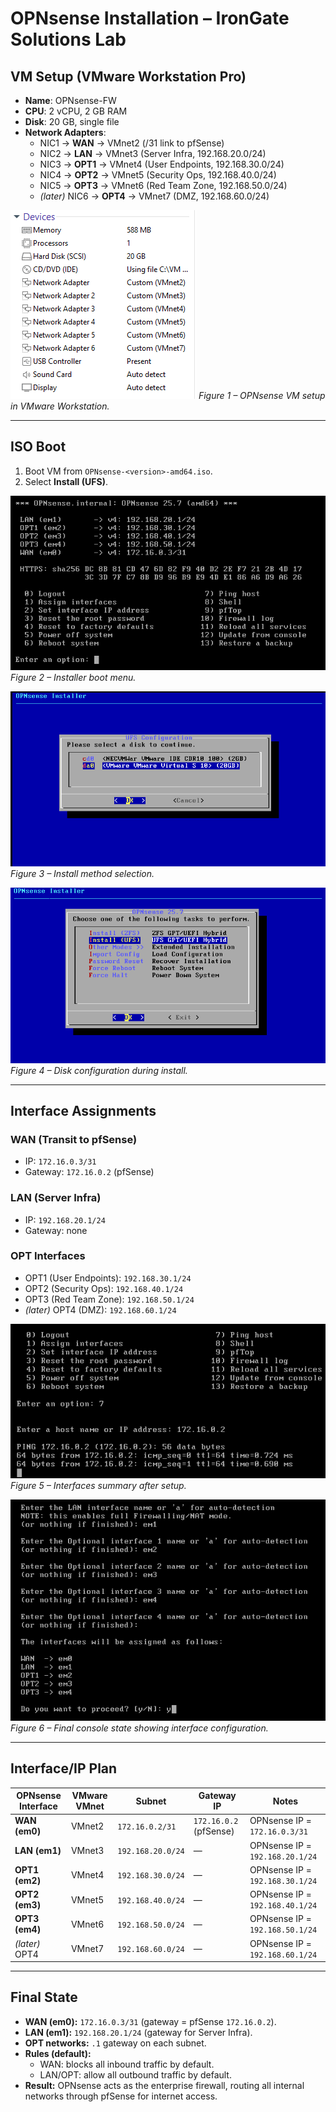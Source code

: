 # OPNsense Installation – IronGate Solutions Lab

## VM Setup (VMware Workstation Pro)
- **Name**: OPNsense-FW
- **CPU**: 2 vCPU, 2 GB RAM
- **Disk**: 20 GB, single file
- **Network Adapters**:
  - NIC1 → **WAN** → VMnet2 (/31 link to pfSense)
  - NIC2 → **LAN** → VMnet3 (Server Infra, 192.168.20.0/24)
  - NIC3 → **OPT1** → VMnet4 (User Endpoints, 192.168.30.0/24)
  - NIC4 → **OPT2** → VMnet5 (Security Ops, 192.168.40.0/24)
  - NIC5 → **OPT3** → VMnet6 (Red Team Zone, 192.168.50.0/24)
  - *(later)* NIC6 → **OPT4** → VMnet7 (DMZ, 192.168.60.0/24)

![VM Settings](./assets/opnsense/vm_settings.png)
*Figure 1 – OPNsense VM setup in VMware Workstation.*

---

## ISO Boot
1. Boot VM from `OPNsense-<version>-amd64.iso`.
2. Select **Install (UFS)**.

![Installer Progress 1](./assets/opnsense/installer_progress1.png)
*Figure 2 – Installer boot menu.*

![Installer Progress 2](./assets/opnsense/installer_progress2.png)
*Figure 3 – Install method selection.*

![Install Config](./assets/opnsense/install_config.png)
*Figure 4 – Disk configuration during install.*

---

## Interface Assignments

### WAN (Transit to pfSense)
- IP: `172.16.0.3/31`
- Gateway: `172.16.0.2` (pfSense)

### LAN (Server Infra)
- IP: `192.168.20.1/24`
- Gateway: none

### OPT Interfaces
- OPT1 (User Endpoints): `192.168.30.1/24`
- OPT2 (Security Ops): `192.168.40.1/24`
- OPT3 (Red Team Zone): `192.168.50.1/24`
- *(later)* OPT4 (DMZ): `192.168.60.1/24`

![Final State](./assets/opnsense/final_state.png)
*Figure 5 – Interfaces summary after setup.*

![Console End State](./assets/opnsense/endstate.png)
*Figure 6 – Final console state showing interface configuration.*

---

## Interface/IP Plan

| OPNsense Interface | VMware VMnet | Subnet            | Gateway IP          | Notes                                |
|--------------------|--------------|-------------------|---------------------|--------------------------------------|
| **WAN (em0)**      | VMnet2       | `172.16.0.2/31`   | `172.16.0.2` (pfSense) | OPNsense IP = `172.16.0.3/31`        |
| **LAN (em1)**      | VMnet3       | `192.168.20.0/24` | —                   | OPNsense IP = `192.168.20.1/24`      |
| **OPT1 (em2)**     | VMnet4       | `192.168.30.0/24` | —                   | OPNsense IP = `192.168.30.1/24`      |
| **OPT2 (em3)**     | VMnet5       | `192.168.40.0/24` | —                   | OPNsense IP = `192.168.40.1/24`      |
| **OPT3 (em4)**     | VMnet6       | `192.168.50.0/24` | —                   | OPNsense IP = `192.168.50.1/24`      |
| *(later)* OPT4     | VMnet7       | `192.168.60.0/24` | —                   | OPNsense IP = `192.168.60.1/24`      |

---

## Final State
- **WAN (em0):** `172.16.0.3/31` (gateway = pfSense `172.16.0.2`).
- **LAN (em1):** `192.168.20.1/24` (gateway for Server Infra).
- **OPT networks:** `.1` gateway on each subnet.
- **Rules (default):**
  - WAN: blocks all inbound traffic by default.
  - LAN/OPT: allow all outbound traffic by default.
- **Result:** OPNsense acts as the enterprise firewall, routing all internal networks through pfSense for internet access.
